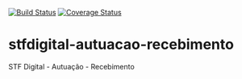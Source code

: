 [![Build Status](https://travis-ci.org/supremotribunalfederal/stfdigital-autuacao-recebimento.svg?branch=master)](https://travis-ci.org/supremotribunalfederal/stfdigital-autuacao-recebimento)
[![Coverage Status](https://coveralls.io/repos/github/supremotribunalfederal/stfdigital-autuacao-recebimento/badge.svg?branch=master)](https://coveralls.io/github/supremotribunalfederal/stfdigital-autuacao-recebimento?branch=master)

# stfdigital-autuacao-recebimento
STF Digital - Autuação - Recebimento
